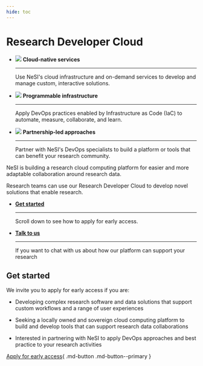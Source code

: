 ```yaml
---
hide: toc
---
```


# Research Developer Cloud

<div class="grid cards md-grid-three" markdown>

-   ![](iconmonstr-cloud-15.svg) __Cloud-native services__

    ---
    Use NeSI's cloud infrastructure and on-demand services to develop and manage custom,
    interactive solutions.

-   ![](iconmonstr-git-5.svg) __Programmable infrastructure__

    ---
    Apply DevOps practices enabled by Infrastructure as Code (IaC) to automate, measure,
    collaborate, and learn.

-   ![](iconmonstr-handshake-4.svg) __Partnership-led approaches__

    ---
    Partner with NeSI's DevOps specialists to build a platform or tools that can benefit your research community.

</div>

NeSI is building a research cloud computing platform for easier and more adaptable collaboration around research data.

Research teams can use our Research Developer Cloud to develop novel solutions that enable research.

<div class="grid cards" markdown>

-   [__Get started__](./index.md#get-started)

    ---
    Scroll down to see how to apply for early access.

-   [__Talk to us__](mailto:support@cloud.nesi.org.nz?subject=NeSI's%20Research%20Developer%20Cloud)

    ---
    If you want to chat with us about how our platform can support your research

</div>

## Get started

We invite you to apply for early access if you are:

- Developing complex research software and data solutions that support custom workflows and a range of user experiences
 
- Seeking a locally owned and sovereign cloud computing platform to build and develop tools that can support research data collaborations 
 
- Interested in partnering with NeSI to apply DevOps approaches and best practice to your research activities

[Apply for early access](https://docs.google.com/forms/d/e/1FAIpQLScYsLxe1HswOW9DFUNuhyTcYhdWY7-SZqTF3RpeBpFcyNdhUA/viewform){ .md-button .md-button--primary }

